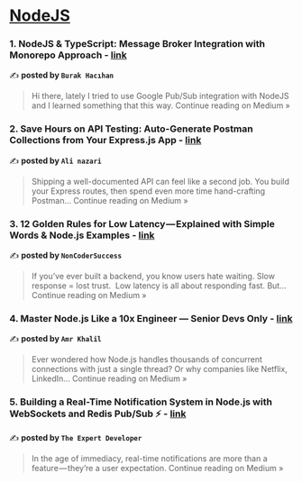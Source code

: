 
<h1><a href=https://medium.com/tag/nodejs/recommended target="_blank" rel="noopener noreferrer">NodeJS</a></h1>
<h3>1. NodeJS & TypeScript: Message Broker Integration with Monorepo Approach - <a href="https://medium.com/@burakhacihan/nodejs-typescript-message-broker-integration-with-monorepo-approach-9b94d8b83080?source=rss------nodejs-5" target="_blank" rel="noopener noreferrer">link</a></h3>

✍️ **posted by `Burak Hacıhan`**

<blockquote>Hi there, lately I tried to use Google Pub/Sub integration with NodeJS and I learned something that this way.
Continue reading on Medium »</blockquote>

<h3>2. Save Hours on API Testing: Auto-Generate Postman Collections from Your Express.js App  - <a href="https://medium.com/@backendwithali/save-hours-on-api-testing-auto-generate-postman-collections-from-your-express-js-app-b17a37cd3526?source=rss------nodejs-5" target="_blank" rel="noopener noreferrer">link</a></h3>

✍️ **posted by `Ali nazari`**

<blockquote>Shipping a well-documented API can feel like a second job. You build your Express routes, then spend even more time hand-crafting Postman…
Continue reading on Medium »</blockquote>

<h3>3. 12 Golden Rules for Low Latency — Explained with Simple Words & Node.js Examples - <a href="https://noncodersuccess.medium.com/12-golden-rules-for-low-latency-explained-with-simple-words-node-js-examples-a22281ab0431?source=rss------nodejs-5" target="_blank" rel="noopener noreferrer">link</a></h3>

✍️ **posted by `NonCoderSuccess`**

<blockquote>If you’ve ever built a backend, you know users hate waiting. Slow response = lost trust.
 Low latency is all about responding fast. But…
Continue reading on Medium »</blockquote>

<h3>4. Master Node.js Like a 10x Engineer — Senior Devs Only - <a href="https://medium.com/@amr_khalil/my-node-js-learning-notes-617a043f5c7c?source=rss------nodejs-5" target="_blank" rel="noopener noreferrer">link</a></h3>

✍️ **posted by `Amr Khalil`**

<blockquote>Ever wondered how Node.js handles thousands of concurrent connections with just a single thread? Or why companies like Netflix, LinkedIn…
Continue reading on Medium »</blockquote>

<h3>5.  Building a Real-Time Notification System in Node.js with WebSockets and Redis Pub/Sub ⚡️ - <a href="https://the-expert-developer.medium.com/building-a-real-time-notification-system-in-node-js-with-websockets-and-redis-pub-sub-%EF%B8%8F-73534227980d?source=rss------nodejs-5" target="_blank" rel="noopener noreferrer">link</a></h3>

✍️ **posted by `The Expert Developer`**

<blockquote>In the age of immediacy, real-time notifications are more than a feature — they’re a user expectation.
Continue reading on Medium »</blockquote>

